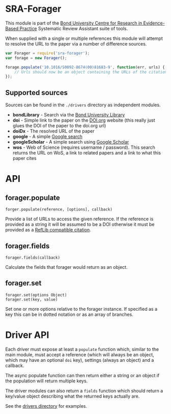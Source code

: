 SRA-Forager
===========
This module is part of the [Bond University Centre for Research in Evidence-Based Practice](https://github.com/CREBP) Systematic Review Assistant suite of tools.

When supplied with a single or multiple references this module will attempt to resolve the URL to the paper via a number of difference sources.


```javascript
var Forager = require('sra-forager');
var forage = new Forager();

forage.populate('10.1016/S0092-8674(00)81683-9', function(err, urls) {
	// Urls should now be an object containing the URLs of the citations from various databases
});
```


Supported sources
-----------------
Sources can be found in the `./drivers` directory as independent modules.

* **bondLibrary** - Search via the [Bond University Library](https://library.bond.edu.au)
* **doi** - Simple link to the paper on the [DOI.org](http://www.doi.org) website (this really just glues the DOI of the paper to the doi.org url)
* **doiDx** - The resolved URL of the paper
* **google** - A simple [Google search](https://google.com)
* **googleScholar** - A simple search using [Google Scholar](https://scholar.google.com)
* **wos** - Web of Science (requires username / password). This search returns the URL on WoS, a link to related papers and a link to what this paper cites


API
===

forager.populate
----------------

	forger.populate(reference, [options], callback)

Provide a list of URLs to access the given reference. If the reference is provided as a string it will be assumed to be a DOI otherwise it must be provided as a [RefLib compatible citation](https://github.com/hash-bang/Reflib).


forager.fields
--------------

	forager.fields(callback)

Calculate the fields that forager would return as an object.


forager.set
-----------

	forager.set(options Object)
	forager.set(key, value)

Set one or more options relative to the forager instance.
If specified as a key this can be in dotted notation or as an array of branches.


Driver API
==========
Each driver must expose at least a `populate` function which, similar to the main module, must accept a reference (which will always be an object, which may have an optional `doi` key), settings (always an object) and a callback.

The async populate function can then return either a string or an object if the population will return multiple keys.

The driver modules can also return a `fields` function which should return a key/value object describing what the returned keys actually are.

See the [drivers directory](./drivers) for examples.
